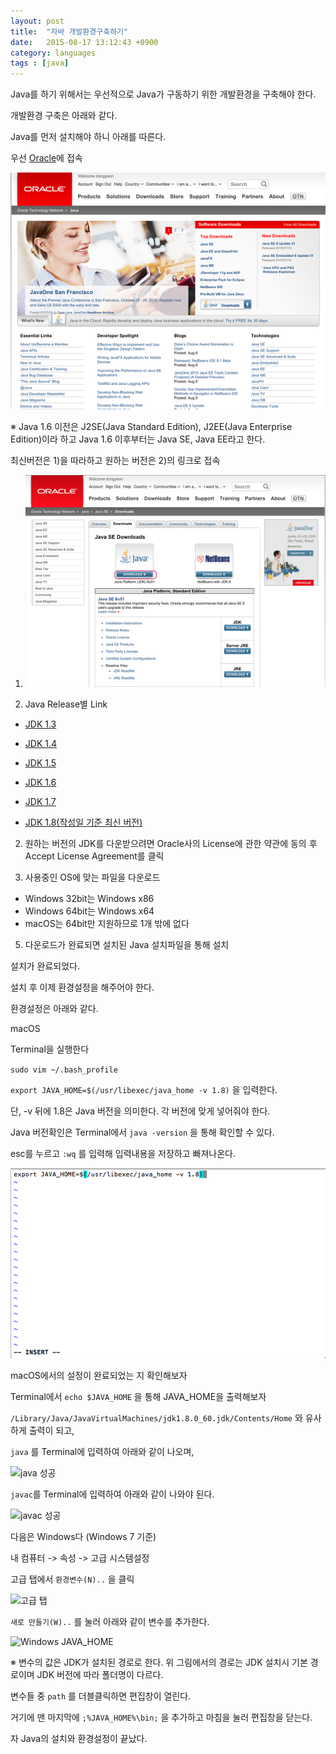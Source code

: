 ```yaml
---
layout: post
title:  "자바 개발환경구축하기"
date:   2015-08-17 13:12:43 +0900
category: languages
tags : [java]
---
```

Java를 하기 위해서는 우선적으로 Java가 구동하기 위한 개발환경을 구축해야 한다.

개발환경 구축은 아래와 같다.

Java를 먼저 설치해야 하니 아래를 따른다.

우선 [Oracle](http://java.sun.com)에 접속

![Oracle](/files/java_env_1.png)

※ Java 1.6 이전은 J2SE(Java Standard Edition), J2EE(Java Enterprise Edition)이라 하고
Java 1.6 이후부터는 Java SE, Java EE라고 한다.

최신버전은 1)을 따라하고 원하는 버전은 2)의 링크로 접속

1) ![java last](/files/java_env_3.png)

2) Java Release별 Link

- [JDK 1.3](http://www.oracle.com/technetwork/java/javasebusiness/downloads/java-archive-downloads-javase13-419413.html)

- [JDK 1.4](http://www.oracle.com/technetwork/java/javasebusiness/downloads/java-archive-downloads-javase14-419411.html)

- [JDK 1.5](http://www.oracle.com/technetwork/java/javasebusiness/downloads/java-archive-downloads-javase5-419410.html)

- [JDK 1.6](http://www.oracle.com/technetwork/java/javase/downloads/java-archive-downloads-javase6-419409.html)

- [JDK 1.7](http://www.oracle.com/technetwork/java/javase/downloads/jdk7-downloads-1880260.html)

- [JDK 1.8(작성일 기준 최신 버전)](http://www.oracle.com/technetwork/java/javase/downloads/index.html)

2. 원하는 버전의 JDK를 다운받으려면 Oracle사의 License에 관한 약관에 동의 후 Accept License Agreement를 클릭

3. 사용중인 OS에 맞는 파일을 다운로드
  - Windows 32bit는 Windows x86
  - Windows 64bit는 Windows x64
  - macOS는 64bit만 지원하므로 1개 밖에 없다

5. 다운로드가 완료되면 설치된 Java 설치파일을 통해 설치


설치가 완료되었다.

설치 후 이제 환경설정을 해주어야 한다.

환경설정은 아래와 같다.

macOS

Terminal을 실행한다

`sudo vim ~/.bash_profile`

`export JAVA_HOME=$(/usr/libexec/java_home -v 1.8)` 을 입력한다.

단, -v 뒤에 1.8은 Java 버전을 의미한다. 각 버전에 맞게 넣어줘야 한다.

Java 버전확인은 Terminal에서 `java -version` 을 통해 확인할 수 있다.

esc를 누르고 `:wq` 를 입력해 입력내용을 저장하고 빠져나온다.

![Terminal에서 설정](/files/java_env_6.png)

macOS에서의 설정이 완료되었는 지 확인해보자

Terminal에서 `echo $JAVA_HOME` 을 통해 JAVA_HOME을 출력해보자

``` /Library/Java/JavaVirtualMachines/jdk1.8.0_60.jdk/Contents/Home ``` 와 유사하게 출력이 되고,

`java` 를 Terminal에 입력하여 아래와 같이 나오며,

![java 성공](/files/java_env_7.png)


`javac`를 Terminal에 입력하여 아래와 같이 나와야 된다.

![javac 성공](/files/java_env_8.png)


다음은 Windows다 (Windows 7 기준)

내 컴퓨터 -> 속성 -> 고급 시스템설정

고급 탭에서 `환경변수(N)..` 을 클릭

![고급 탭](/files/java_env_4.png)

`새로 만들기(W)..` 를 눌러 아래와 같이 변수를 추가한다.

![Windows JAVA_HOME](/files/java_env_5.png)

※ 변수의 값은 JDK가 설치된 경로로 한다. 위 그림에서의 경로는 JDK 설치시 기본 경로이며 JDK 버전에 따라 폴더명이 다르다.

변수들 중 `path` 를 더블클릭하면 편집창이 열린다.

거기에 맨 마지막에 `;%JAVA_HOME%\bin;` 을 추가하고 마침을 눌러 편집창을 닫는다.

자 Java의 설치와 환경설정이 끝났다.
